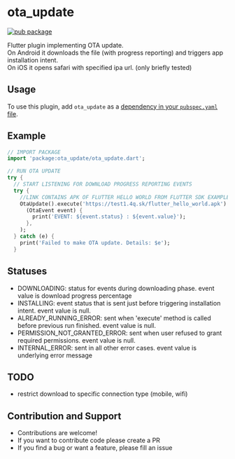 # ota_update

[![pub package](https://img.shields.io/pub/v/signature.svg)](https://pub.dartlang.org/packages/ota_update)

Flutter plugin implementing OTA update.\
On Android it downloads the file (with progress reporting) and triggers app installation intent.\
On iOS it opens safari with specified ipa url. (only briefly tested)

## Usage

To use this plugin, add `ota_update` as a [dependency in your `pubspec.yaml` file](https://flutter.io/platform-plugins/).

## Example

``` dart
// IMPORT PACKAGE
import 'package:ota_update/ota_update.dart';

// RUN OTA UPDATE 
try {
  // START LISTENING FOR DOWNLOAD PROGRESS REPORTING EVENTS
  try {
    //LINK CONTAINS APK OF FLUTTER HELLO WORLD FROM FLUTTER SDK EXAMPLES
    OtaUpdate().execute('https://test1.4q.sk/flutter_hello_world.apk').listen(
      (OtaEvent event) {
        print('EVENT: ${event.status} : ${event.value}');
      },
    );
  } catch (e) {
    print('Failed to make OTA update. Details: $e');
  }
```

## Statuses
* DOWNLOADING: status for events during downloading phase. event value is download progress percentage
* INSTALLING: event status that is sent just before triggering installation intent. event value is null.
* ALREADY_RUNNING_ERROR: sent when 'execute' method is called before previous run finished. event value is null.
* PERMISSION_NOT_GRANTED_ERROR: sent when user refused to grant required permissions. event value is null.
* INTERNAL_ERROR: sent in all other error cases. event value is underlying error message

## TODO
* restrict download to specific connection type (mobile, wifi)

## Contribution and Support
* Contributions are welcome!
* If you want to contribute code please create a PR
* If you find a bug or want a feature, please fill an issue